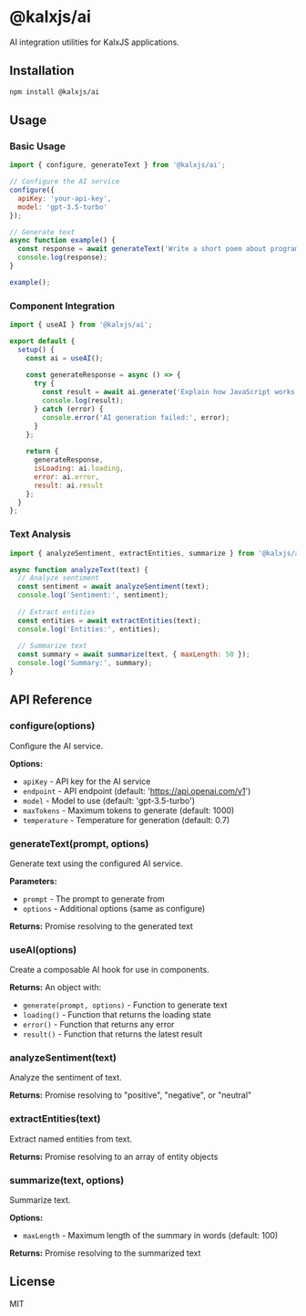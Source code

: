 # @kalxjs/ai

AI integration utilities for KalxJS applications.

## Installation

```bash
npm install @kalxjs/ai
```

## Usage

### Basic Usage

```javascript
import { configure, generateText } from '@kalxjs/ai';

// Configure the AI service
configure({
  apiKey: 'your-api-key',
  model: 'gpt-3.5-turbo'
});

// Generate text
async function example() {
  const response = await generateText('Write a short poem about programming');
  console.log(response);
}

example();
```

### Component Integration

```javascript
import { useAI } from '@kalxjs/ai';

export default {
  setup() {
    const ai = useAI();
    
    const generateResponse = async () => {
      try {
        const result = await ai.generate('Explain how JavaScript works in 3 sentences');
        console.log(result);
      } catch (error) {
        console.error('AI generation failed:', error);
      }
    };
    
    return {
      generateResponse,
      isLoading: ai.loading,
      error: ai.error,
      result: ai.result
    };
  }
};
```

### Text Analysis

```javascript
import { analyzeSentiment, extractEntities, summarize } from '@kalxjs/ai';

async function analyzeText(text) {
  // Analyze sentiment
  const sentiment = await analyzeSentiment(text);
  console.log('Sentiment:', sentiment);
  
  // Extract entities
  const entities = await extractEntities(text);
  console.log('Entities:', entities);
  
  // Summarize text
  const summary = await summarize(text, { maxLength: 50 });
  console.log('Summary:', summary);
}
```

## API Reference

### configure(options)

Configure the AI service.

**Options:**
- `apiKey` - API key for the AI service
- `endpoint` - API endpoint (default: 'https://api.openai.com/v1')
- `model` - Model to use (default: 'gpt-3.5-turbo')
- `maxTokens` - Maximum tokens to generate (default: 1000)
- `temperature` - Temperature for generation (default: 0.7)

### generateText(prompt, options)

Generate text using the configured AI service.

**Parameters:**
- `prompt` - The prompt to generate from
- `options` - Additional options (same as configure)

**Returns:** Promise resolving to the generated text

### useAI(options)

Create a composable AI hook for use in components.

**Returns:** An object with:
- `generate(prompt, options)` - Function to generate text
- `loading()` - Function that returns the loading state
- `error()` - Function that returns any error
- `result()` - Function that returns the latest result

### analyzeSentiment(text)

Analyze the sentiment of text.

**Returns:** Promise resolving to "positive", "negative", or "neutral"

### extractEntities(text)

Extract named entities from text.

**Returns:** Promise resolving to an array of entity objects

### summarize(text, options)

Summarize text.

**Options:**
- `maxLength` - Maximum length of the summary in words (default: 100)

**Returns:** Promise resolving to the summarized text

## License

MIT